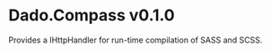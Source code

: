 Dado.Compass v0.1.0
===============

Provides a IHttpHandler for run-time compilation of SASS and SCSS.